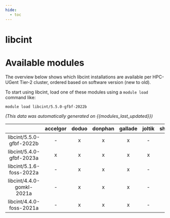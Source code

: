 ```yaml
---
hide:
  - toc
---
```


libcint
=======

# Available modules


The overview below shows which libcint installations are available per HPC-UGent Tier-2 cluster, ordered based on software version (new to old).

To start using libcint, load one of these modules using a `module load` command like:

```shell
module load libcint/5.5.0-gfbf-2022b
```

*(This data was automatically generated on {{modules_last_updated}})*  

| |accelgor|doduo|donphan|gallade|joltik|shinx|skitty|
| :---: | :---: | :---: | :---: | :---: | :---: | :---: | :---: |
|libcint/5.5.0-gfbf-2022b|-|x|x|x|-|-|-|
|libcint/5.4.0-gfbf-2023a|x|x|x|x|x|x|x|
|libcint/5.1.6-foss-2022a|-|x|x|x|-|-|-|
|libcint/4.4.0-gomkl-2021a|-|x|x|x|-|-|-|
|libcint/4.4.0-foss-2021a|-|x|x|x|-|-|-|
